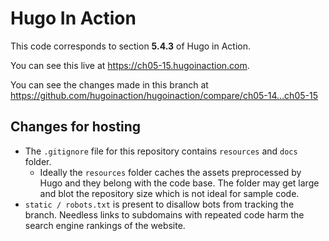 Hugo In Action
===============

This code corresponds to section **5.4.3** of Hugo in Action.

You can see this live at https://ch05-15.hugoinaction.com.

You can see the changes made in this branch at https://github.com/hugoinaction/hugoinaction/compare/ch05-14...ch05-15

Changes for hosting
--------------------

* The `.gitignore` file for this repository contains `resources` and `docs` folder.
  * Ideally the `resources` folder caches the assets preprocessed by Hugo and they belong with the code base. The folder may get large and blot the repository size which is not ideal for sample code.
* `static / robots.txt` is present to disallow bots from tracking the branch. Needless links to subdomains with repeated code harm the search engine rankings of the website.

